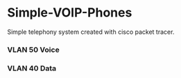 # Simple-VOIP-Phones
Simple telephony system created with cisco packet tracer.

### VLAN 50 Voice
### VLAN 40 Data

